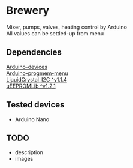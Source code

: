 # Brewery
Mixer, pumps, valves, heating control by Arduino\
All values can be settled-up from menu

## Dependencies
[Arduino-devices](https://github.com/el-fuego/Arduino-devices) \
[Arduino-progmem-menu](https://github.com/el-fuego/Arduino-progmem-menu) \
[LiquidCrystal_I2C ^v1.1.4](https://github.com/marcoschwartz/LiquidCrystal_I2C) \
[uEEPROMLib ^v1.2.1](https://github.com/Naguissa/uEEPROMLib)

## Tested devices
- Arduino Nano

## TODO
- description
- images
